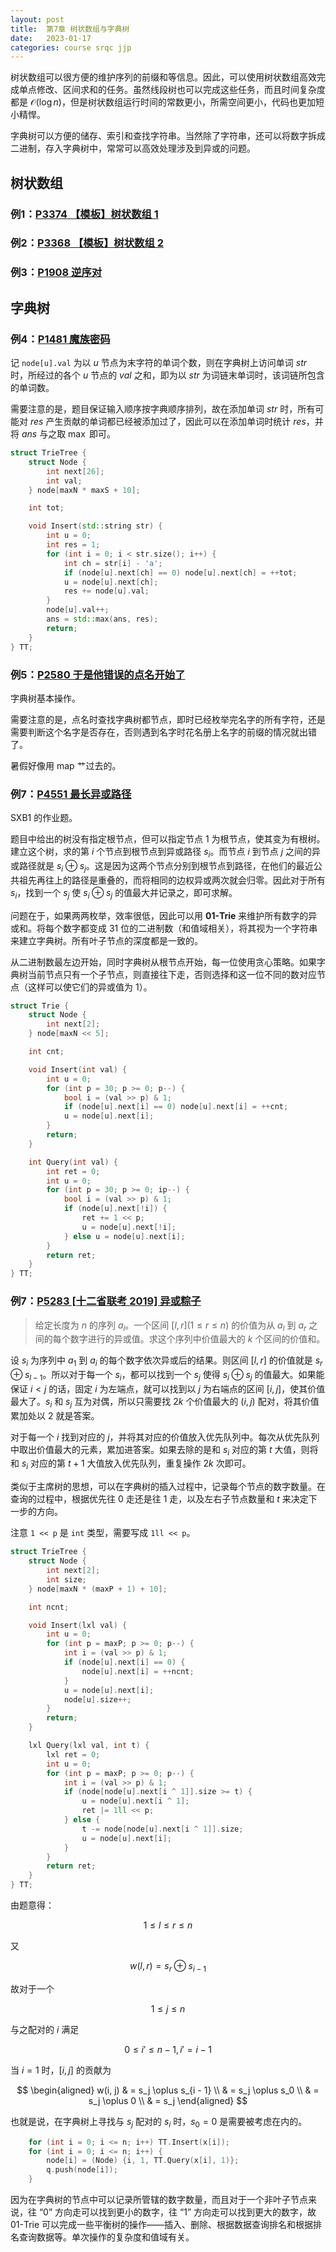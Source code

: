 ```yaml
---
layout: post
title:  第7章 树状数组与字典树
date:   2023-01-17
categories: course srqc jjp
---
```


树状数组可以很方便的维护序列的前缀和等信息。因此，可以使用树状数组高效完成单点修改、区间求和的任务。虽然线段树也可以完成这些任务，而且时间复杂度都是 $\mathcal{O} (\log n)$，但是树状数组运行时间的常数更小，所需空间更小，代码也更加短小精悍。

字典树可以方便的储存、索引和查找字符串。当然除了字符串，还可以将数字拆成二进制，存入字典树中，常常可以高效处理涉及到异或的问题。

## 树状数组

### 例1：[P3374 【模板】树状数组 1](https://www.luogu.com.cn/problem/P3374)

### 例2：[P3368 【模板】树状数组 2](https://www.luogu.com.cn/problem/P3368)

### 例3：[P1908 逆序对](https://www.luogu.com.cn/problem/P1908)

## 字典树

### 例4：[P1481 魔族密码](https://www.luogu.com.cn/problem/P1481)

记 `node[u].val` 为以 $u$ 节点为末字符的单词个数，则在字典树上访问单词 $str$ 时，所经过的各个 $u$ 节点的 $val$ 之和，即为以 $str$ 为词链末单词时，该词链所包含的单词数。

需要注意的是，题目保证输入顺序按字典顺序排列，故在添加单词 $str$ 时，所有可能对 $res$ 产生贡献的单词都已经被添加过了，因此可以在添加单词时统计 $res$，并将 $ans$ 与之取 $\max$ 即可。

```cpp
struct TrieTree {
    struct Node {
        int next[26];
        int val;
    } node[maxN * maxS + 10];

    int tot;

    void Insert(std::string str) {
        int u = 0;
        int res = 1;
        for (int i = 0; i < str.size(); i++) {
            int ch = str[i] - 'a';
            if (node[u].next[ch] == 0) node[u].next[ch] = ++tot;
            u = node[u].next[ch];
            res += node[u].val;
        }
        node[u].val++;
        ans = std::max(ans, res);
        return;
    }
} TT;
```

### 例5：[P2580 于是他错误的点名开始了](https://www.luogu.com.cn/problem/P2580)

字典树基本操作。

需要注意的是，点名时查找字典树都节点，即时已经枚举完名字的所有字符，还是需要判断这个名字是否存在，否则遇到名字时花名册上名字的前缀的情况就出错了。

暑假好像用 $\text{map}$ 艹过去的。

### 例7：[P4551 最长异或路径](https://www.luogu.com.cn/problem/P4551)

SXB1 的作业题。

题目中给出的树没有指定根节点，但可以指定节点 $1$ 为根节点，使其变为有根树。建立这个树，求的第 $i$ 个节点到根节点到异或路径 $s_i$。而节点 $i$ 到节点 $j$ 之间的异或路径就是 $s_i \oplus s_j$。这是因为这两个节点分别到根节点到路径，在他们的最近公共祖先再往上的路径是重叠的，而将相同的边权异或两次就会归零。因此对于所有 $s_i$，找到一个 $s_j$ 使 $s_i \oplus s_j$ 的值最大并记录之，即可求解。

问题在于，如果两两枚举，效率很低，因此可以用 **$\text{01-Trie}$** 来维护所有数字的异或和。将每个数字都变成 $31$ 位的二进制数（和值域相关），将其视为一个字符串来建立字典树。所有叶子节点的深度都是一致的。

从二进制数最左边开始，同时字典树从根节点开始，每一位使用贪心策略。如果字典树当前节点只有一个子节点，则直接往下走，否则选择和这一位不同的数对应节点（这样可以使它们的异或值为 $1$）。

```cpp
struct Trie {
    struct Node {
        int next[2];
    } node[maxN << 5];

    int cnt;

    void Insert(int val) {
        int u = 0;
        for (int p = 30; p >= 0; p--) {
            bool i = (val >> p) & 1;
            if (node[u].next[i] == 0) node[u].next[i] = ++cnt;
            u = node[u].next[i];
        }
        return;
    }

    int Query(int val) {
        int ret = 0;
        int u = 0;
        for (int p = 30; p >= 0; ip--) {
            bool i = (val >> p) & 1;
            if (node[u].next[!i]) {
                ret += 1 << p;
                u = node[u].next[!i];
            } else u = node[u].next[i];
        }
        return ret;
    }
} TT;
```

### 例7：[P5283 [十二省联考 2019] 异或粽子](https://www.luogu.com.cn/problem/P5283)

> 给定长度为 $n$ 的序列 $a_i$。一个区间 $[l, r] (1 \le r \le n)$ 的价值为从 $a_l$ 到 $a_r$ 之间的每个数字进行的异或值。求这个序列中价值最大的 $k$ 个区间的价值和。

设 $s_i$ 为序列中 $a_1$ 到 $a_i$ 的每个数字依次异或后的结果。则区间 $[l, r]$ 的价值就是 $s_r \oplus s_{l - 1}$。所以对于每一个 $s_i$，都可以找到一个 $s_j$ 使得 $s_i \oplus s_j$ 的值最大。如果能保证 $i \lt j$ 的话，固定 $i$ 为左端点，就可以找到以 $j$ 为右端点的区间 $[i, j]$，使其价值最大了。$s_i$ 和 $s_j$ 互为对偶，所以只需要找 $2k$ 个价值最大的 $(i, j)$ 配对，将其价值累加处以 $2$ 就是答案。

对于每一个 $i$ 找到对应的 $j$，并将其对应的价值放入优先队列中。每次从优先队列中取出价值最大的元素，累加进答案。如果去除的是和 $s_i$ 对应的第 $t$ 大值，则将和 $s_i$ 对应的第 $t + 1$ 大值放入优先队列，重复操作 $2k$ 次即可。

类似于主席树的思想，可以在字典树的插入过程中，记录每个节点的数字数量。在查询的过程中，根据优先往 $0$ 走还是往 $1$ 走，以及左右子节点数量和 $t$ 来决定下一步的方向。

注意 `1 << p` 是 `int` 类型，需要写成 `1ll << p`。

```cpp
struct TrieTree {
    struct Node {
        int next[2];
        int size;
    } node[maxN * (maxP + 1) + 10];

    int ncnt;

    void Insert(lxl val) {
        int u = 0;
        for (int p = maxP; p >= 0; p--) {
            int i = (val >> p) & 1;
            if (node[u].next[i] == 0) {
                node[u].next[i] = ++ncnt;
            }
            u = node[u].next[i];
            node[u].size++;
        }
        return;
    }

    lxl Query(lxl val, int t) {
        lxl ret = 0;
        int u = 0;
        for (int p = maxP; p >= 0; p--) {
            int i = (val >> p) & 1;
            if (node[node[u].next[i ^ 1]].size >= t) {
                u = node[u].next[i ^ 1];
                ret |= 1ll << p;
            } else {
                t -= node[node[u].next[i ^ 1]].size;
                u = node[u].next[i];
            }
        }
        return ret;
    }
} TT;
```

由题意得：

$$1 \le l \le r \le n$$

又

$$w(l, r) = s_r \oplus s_{i - 1}$$

故对于一个

$$1 \le j \le n$$

与之配对的 $i$ 满足

$$0 \le i' \le n - 1, i' = i - 1$$

当 $i = 1$ 时，$[i, j]$ 的贡献为

$$
\begin{aligned}
    w(i, j) & = s_j \oplus s_{i - 1} \\
    & = s_j \oplus s_0 \\
    & = s_j \oplus 0 \\
    & = s_j
\end{aligned}
$$

也就是说，在字典树上寻找与 $s_j$ 配对的 $s_i$ 时，$s_0 = 0$ 是需要被考虑在内的。

```cpp
    for (int i = 0; i <= n; i++) TT.Insert(x[i]);
    for (int i = 0; i <= n; i++) {
        node[i] = (Node) {i, 1, TT.Query(x[i], 1)};
        q.push(node[i]);
    }
```

因为在字典树的节点中可以记录所管辖的数字数量，而且对于一个非叶子节点来说，往 “$0$” 方向走可以找到更小的数字，往 “$1$” 方向走可以找到更大的数字，故 $\text{01-Trie}$ 可以完成一些平衡树的操作——插入、删除、根据数据查询排名和根据排名查询数据等。单次操作的复杂度和值域有关。